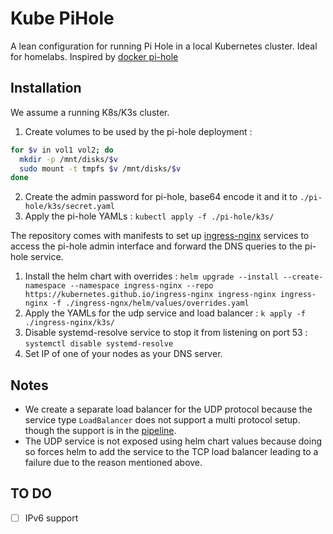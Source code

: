 # Kube PiHole

A lean configuration for running Pi Hole in a local Kubernetes cluster. Ideal for homelabs. Inspired by [docker pi-hole](https://github.com/pi-hole/docker-pi-hole)


## Installation 

We assume a running K8s/K3s cluster.

1. Create volumes to be used by the pi-hole deployment : 

```bash
for $v in vol1 vol2; do
  mkdir -p /mnt/disks/$v
  sudo mount -t tmpfs $v /mnt/disks/$v
done
```
2. Create the admin password for pi-hole, base64 encode it and it to `./pi-hole/k3s/secret.yaml`
3. Apply the pi-hole YAMLs : `kubectl apply -f ./pi-hole/k3s/`

The repository comes with manifests to set up [ingress-nginx](https://kubernetes.github.io/ingress-nginx/) services to access the pi-hole admin interface and forward the DNS queries to the pi-hole service.
1. Install the helm chart with overrides : `helm upgrade --install --create-namespace --namespace ingress-nginx --repo https://kubernetes.github.io/ingress-nginx ingress-nginx ingress-nginx -f ./ingress-ngnx/helm/values/overrides.yaml`
2. Apply the YAMLs for the udp service and load balancer : `k apply -f ./ingress-nginx/k3s/`
3. Disable systemd-resolve service to stop it from listening on port 53 : `systemctl disable systemd-resolve`
4. Set IP of one of your nodes as your DNS server. 


## Notes 
- We create a separate load balancer for the UDP protocol because the service type `LoadBalancer` does not support a multi protocol setup. though the support is in the [pipeline](https://github.com/kubernetes/enhancements/issues/1435). 
- The UDP service is not exposed using helm chart values because doing so forces helm to add the service to the TCP load balancer leading to a failure due to the reason mentioned above. 

## TO DO
- [ ] IPv6 support
